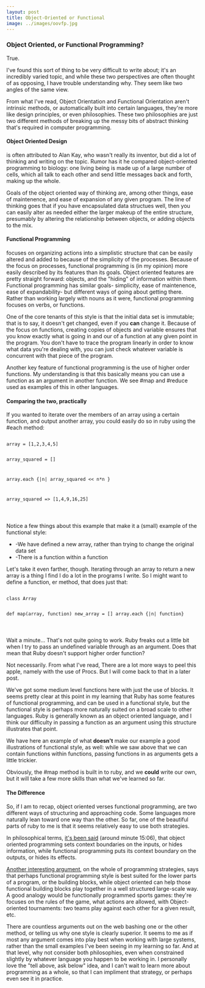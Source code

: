 ```yaml
---
layout: post
title: Object-Oriented or Functional
image: ../images/oovfp.jpg
---
```


<h3>Object Oriented, or Functional Programming?</h3>

<p>True.</p>

<p>I've found this sort of thing to be very difficult to write about; it's an incredibly varied topic, and while these two perspectives are often thought of as opposing, I have trouble understanding why. They seem like two angles of the same view.</p>

<p>From what I've read, Object Orientation and Functional Orientation aren't intrinsic methods, or automatically built into certain languages, they're more like design principles, or even philosophies. These two philosophies are just two different methods of breaking up the messy bits of abstract thinking that's required in computer programming.</p>

<h4>Object Oriented Design</h4>

<p>is often attributed to  Alan Kay, who wasn't really its inventor, but did a lot of thinking and writing on the topic. Rumor has it he compared object-oriented programming to biology: one living being is made up  of a large number of cells, which all talk to each other and send little messages back and forth, making up the whole.</p>

<p>Goals of the object oriented way of thinking are, among other things, ease of maintenence, and ease of expansion of any given program. The line of thinking goes that if you have encapsulated data structues well, then you can easily alter as needed either the larger makeup of the entire structure, presumably by altering the relationship between objects, or adding objects to the mix.</p>

<h4>Functional Programming</h4>

<p>focuses on organizing actions into a simplistic structure that can be easily altered and added to because of the simplicity of the processes. Because of the focus on processes, functional programming is (in my opinion) more easily described by its features than its goals. Object oriented features are pretty straight forward: objects, and the "hiding" of information within them. Functional programming has similar goals- simplicity, ease of maintenence, ease of expandability- but different ways of going about getting there. Rather than working largely with nouns as it were, functional programming focuses on verbs, or functions. </p>

<p>One of the core tenants of this style is that the initial data set is immutable; that is to say, it doesn't get changed, even if you <strong>can</strong> change it. Because of the focus on functions, creating copies of objects and variable ensures that you know exactly what is going in and our of a function at any given point in the program. You don't have to trace the program linearly in order to know what data you're dealing with, you can just check whatever variable is concurrent with that piece of the program.</p>

<p>Another key feature of functional programming is the use of higher order functions. My understanding is that this basically means you can use a function as an argument in another function. We see #map and #reduce used as examples of this in other languages.</p>

<h4>Comparing the two, practically</h4>

<p>If you wanted to iterate over the members of an array using a certain function, and output another array, you could easily do so in ruby using the #each method:</p>
<p><pre><code>
array = [1,2,3,4,5]

array_squared = []

array.each {|n| array_squared << n*n }

array_squared => [1,4,9,16,25]

</code></pre></p>

<p>Notice a few things about this example that make it a (small) example of the functional style:
<ul>
<li>-We have defined a new array, rather than trying to change the original data set</li>
<li>-There is a function within a function</li>
</ul>
</p>

<p>Let's take it even farther, though. Iterating through an array to return a new array is a thing I find I do a lot in the programs I write. So I might want to define a function, er method, that does just that:</p>

<p><pre><code>
class Array

def map(array, function)
  new_array = []
  array.each {|n| function}
  
</code></pre></p>

<p>Wait a minute... That's not quite going to work. Ruby freaks out a little bit when I try to pass an undefined variable through as an argument. Does that mean that Ruby doesn't support higher order function?</p>

<p>Not necessarily. From what I've read, There are a lot more ways to peel this apple, namely with the use of Procs. But I will come back to that in a later post.</p>

<p>We've got some medium level functions here with just the use of blocks. It seems pretty clear at this point in my learning that Ruby has some features of functional programming, and can be used in a functional style, but the functional style is perhaps more naturally suited on a broad scale to other languages. Ruby is generally known as an object oriented language, and I think our difficulty in passing a function as an argument using this structure illustrates that point.</p>

<p>We have here an example of what <strong>doesn't</strong> make our example a good illustrations of functional style, as well: while we saw above that we can contain functions within functions, passing functions in as arguments gets a little trickier.</p>

<p>Obviously, the #map method is built in to ruby, and we <strong>could</strong> write our own, but it will take a few more skills than what we've learned so far.</p>

<h4>The Difference</h4>

<p>So, if I am to recap, object oriented verses functional programming, are two different ways of structuring and approaching code. Some languages more naturally lean toward one way than the other. So far, one of the beautiful parts of ruby to me is that it seems relatively easy to use both strategies.</p>

<p>In philosophical terms, <a href = "http://rubyrogues.com/065-rr-functional-vs-object-oriented-programming-with-michael-feathers/">it's been said</a> (around minute 15:06), that object oriented programming sets context boundaries on the inputs, or hides information, while functional programming puts its context boundary on the outputs, or hides its effects.</p>

<p><a href = "http://michaelfeathers.typepad.com/michael_feathers_blog/2012/03/tell-above-and-ask-below-hybridizing-oo-and-functional-design.html">Another interesting argument</a>, on the whole of programming strategies, says that perhaps functional programming style is best suited for the lower parts of a program, or the building blocks, while object oriented can help those functional building blocks play together in a well structured large-scale way. A good analogy would be functionally programmed sports games: they're focuses on the rules of the game, what actions are allowed, with Object-oriented tournaments: two teams play against each other for a given result, etc.</p>

<p>There are countless arguments out on the web bashing one or the other method, or telling us why one style is clearly superior. It seems to me as if most any argument comes into play best when working with large systems, rather than the small examples I've been seeing in my learning so far. And at that level, why not consider both philosophies, even when constrained slightly by whatever language you happen to be working in. I personally love the "tell above, ask below" idea, and I can't wait to learn more about programming as a whole, so that I can impliment that strategy, or perhaps even see it in practice.</p>

	